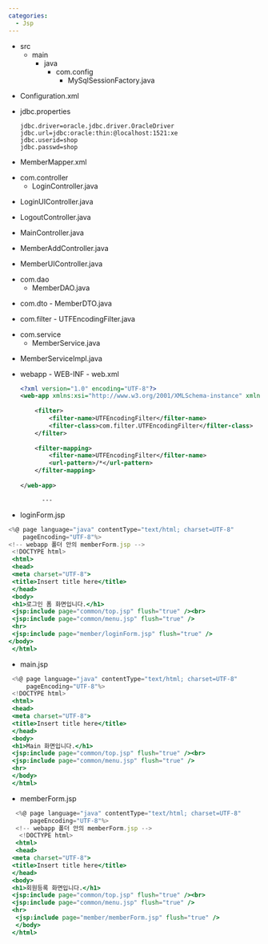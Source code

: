 ```yaml
---
categories:
  - Jsp
---
```


- src
    - main
        - java
            - com.config
                - MySqlSessionFactory.java

<script src="https://gist.github.com/jellycodes/6f62d8f629fc420d6d3268bc27f9cc1d.js"></script>
                    
- Configuration.xml
                    
<script src="https://gist.github.com/jellycodes/7953fef4d082c93f666311684752476f.js"></script>
                    
- jdbc.properties
                    
    ```
    jdbc.driver=oracle.jdbc.driver.OracleDriver
    jdbc.url=jdbc:oracle:thin:@localhost:1521:xe
    jdbc.userid=shop
    jdbc.passwd=shop
     ```
                    
 - MemberMapper.xml
                    
<script src="https://gist.github.com/jellycodes/7d546c2ce637813b907b7a52a78c09ab.js"></script>
                    
 - com.controller
     - LoginController.java
                    
<script src="https://gist.github.com/jellycodes/fa40dcaeee0533677df9130c5219fe6d.js"></script>
                    
 - LoginUIController.java
                    
<script src="https://gist.github.com/jellycodes/ec396b2ab058682afd11a184d891a87d.js"></script>
                    
 - LogoutController.java
                    
<script src="https://gist.github.com/jellycodes/a9e366c436297947c94e37b614636042.js"></script>
                    
- MainController.java
                    
<script src="https://gist.github.com/jellycodes/726a03ffe3f351a7034f193adbccde5a.js"></script>
                    
 - MemberAddController.java
                    
<script src="https://gist.github.com/jellycodes/b2e3103088aa3df8298305d97d1c34be.js"></script>
                    
 - MemberUIController.java
                    
<script src="https://gist.github.com/jellycodes/84764d9fb92eaedc690793d81515460c.js"></script>    
                    
- com.dao
     - MemberDAO.java
                    
<script src="https://gist.github.com/jellycodes/8b51ce96289ed9610f256d0fcad01a03.js"></script>
                    
- com.dto
      - MemberDTO.java
                    
<script src="https://gist.github.com/jellycodes/0ef4719298daffde3234594ddac667c7.js"></script>
                    
- com.filter
      - UTFEncodingFilter.java
                    
<script src="https://gist.github.com/jellycodes/2d3d762224a28712ab6f2921e4319822.js"></script>    
                    
- com.service
     - MemberService.java
                    
<script src="https://gist.github.com/jellycodes/4ee5a6e598301ac672ca32689fdccf4c.js"></script>    
                    
 - MemberServiceImpl.java
                    
<script src="https://gist.github.com/jellycodes/32df6fc7532b587d10421b90a80b60e2.js"></script>    
                    
- webapp
      - WEB-INF
           - web.xml
                    
    ```xml
    <?xml version="1.0" encoding="UTF-8"?>
    <web-app xmlns:xsi="http://www.w3.org/2001/XMLSchema-instance" xmlns="http://xmlns.jcp.org/xml/ns/javaee" xsi:schemaLocation="http://xmlns.jcp.org/xml/ns/javaee http://xmlns.jcp.org/xml/ns/javaee/web-app_3_1.xsd" id="WebApp_ID" version="3.1">
        
        <filter>
        	<filter-name>UTFEncodingFilter</filter-name>
        	<filter-class>com.filter.UTFEncodingFilter</filter-class>	
        </filter>
                    	
        <filter-mapping>
        	<filter-name>UTFEncodingFilter</filter-name>
        	<url-pattern>/*</url-pattern>
        </filter-mapping>
     	
    </web-app>
     ```
                    
            
            ---
            
 - loginForm.jsp
                
```jsx
<%@ page language="java" contentType="text/html; charset=UTF-8"
    pageEncoding="UTF-8"%>
<!-- webapp 폴더 안의 memberForm.jsp -->
 <!DOCTYPE html>
 <html>
 <head>
 <meta charset="UTF-8">
 <title>Insert title here</title>
 </head>
 <body>
 <h1>로그인 폼 화면입니다.</h1>
 <jsp:include page="common/top.jsp" flush="true" /><br>
 <jsp:include page="common/menu.jsp" flush="true" />
 <hr>
 <jsp:include page="member/loginForm.jsp" flush="true" />
</body>
 </html>
 ```
                
- main.jsp
                
```jsx
 <%@ page language="java" contentType="text/html; charset=UTF-8"
     pageEncoding="UTF-8"%>
 <!DOCTYPE html>
 <html>
 <head>
 <meta charset="UTF-8">
 <title>Insert title here</title>
 </head>
 <body>
 <h1>Main 화면입니다.</h1>
 <jsp:include page="common/top.jsp" flush="true" /><br>
 <jsp:include page="common/menu.jsp" flush="true" />
 <hr>
 </body>
 </html>
 ```
                
- memberForm.jsp
                
```jsx
  <%@ page language="java" contentType="text/html; charset=UTF-8"
      pageEncoding="UTF-8"%>
  <!-- webapp 폴더 안의 memberForm.jsp -->
   <!DOCTYPE html>
  <html>
  <head>
 <meta charset="UTF-8">
 <title>Insert title here</title>
 </head>
 <body>
 <h1>회원등록 화면입니다.</h1>
 <jsp:include page="common/top.jsp" flush="true" /><br>
 <jsp:include page="common/menu.jsp" flush="true" />
 <hr>
  <jsp:include page="member/memberForm.jsp" flush="true" />
  </body>
 </html>
```